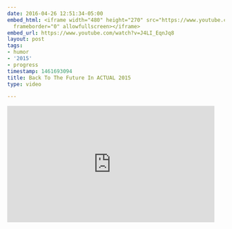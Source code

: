 ```yaml
---
date: 2016-04-26 12:51:34-05:00
embed_html: <iframe width="480" height="270" src="https://www.youtube.com/embed/J4LI_EqnJq8?feature=oembed"
  frameborder="0" allowfullscreen></iframe>
embed_url: https://www.youtube.com/watch?v=J4LI_EqnJq8
layout: post
tags:
- humor
- '2015'
- progress
timestamp: 1461693094
title: Back To The Future In ACTUAL 2015
type: video

---
```

<iframe width="480" height="270" src="https://www.youtube.com/embed/J4LI_EqnJq8?feature=oembed" frameborder="0" allowfullscreen></iframe>

